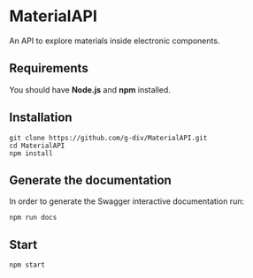 # MaterialAPI

An API to explore materials inside electronic components.

## Requirements

You should have **Node.js** and **npm** installed.

## Installation

	git clone https://github.com/g-div/MaterialAPI.git
	cd MaterialAPI
	npm install

## Generate the documentation
In order to generate the Swagger interactive documentation run:

	npm run docs

## Start

	npm start
